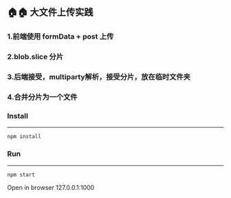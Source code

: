 
## 🏠🏠 大文件上传实践


### 1.前端使用 formData + post 上传

### 2.blob.slice 分片

### 3.后端接受，multiparty解析，接受分片，放在临时文件夹

### 4.合并分片为一个文件



### Install
---
```
npm install
```
### Run
---

```
npm start
```

Open in browser 127.0.0.1:1000

